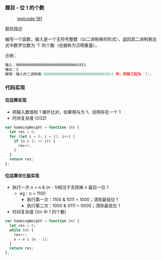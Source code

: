 ### 题目 - 位 1 的个数

> [leetcode 191](https://leetcode-cn.com/problems/number-of-1-bits/)

题目描述

编写一个函数，输入是一个无符号整数（以二进制串的形式），返回其二进制表达式中数字位数为 '1' 的个数（也被称为汉明重量）。

示例：

```js
输入：00000000000000000000000000001011
输出：3
解释：输入的二进制串 00000000000000000000000000001011 中，共有三位为 '1'。
```

### 代码实现

#### 位运算实现

- 把输入数值和 1 循环比对，如果相与为 1，说明存在一个 1
- 时间复杂度 O(32)

```js
var hammingWeight = function (n) {
  let res = 0;
  for (let i = 0; i < 32; i++) {
    if (n & (1 << i)) {
      res++;
    }
  }
  return res;
};
```

#### 位运算优化版实现

- 执行一次 n = n & (n - 1)相当于去除掉 n 最后一位 1
  - eg：n = 1100
    - 执行第一次：1100 & 1011 = 1000；清除最低位 1
    - 执行第二次：1000 & 0111 = 0000；清除最低位 1
- 时间复杂度 O(n 中 1 的个数)

```js
var hammingWeight = function (n) {
  let res = 0;
  while (n) {
    res++;
    n = n & (n - 1);
  }
  return res;
};
```

